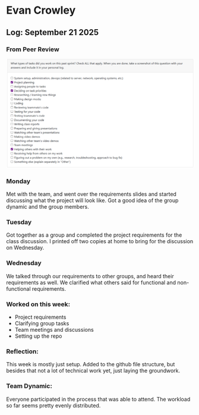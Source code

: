 # Evan Crowley
## Log: September 21 2025

### From Peer Review
![Tasks_I_Did](Tasks%20Sept15-21.png)

### Monday  
Met with the team, and went over the requirements slides and started discussing what the project will look like. Got a good idea of the group dynamic and the group members.  
### Tuesday  
Got together as a group and completed the project requirements for the class discussion. I printed off two copies at home to bring for the discussion on Wednesday.  
### Wednesday  
We talked through our requirements to other groups, and heard their requirements as well. We clarified what others said for functional and non-functional requirements.

### Worked on this week:

- Project requirements  
- Clarifying group tasks  
- Team meetings and discussions  
- Setting up the repo

### Reflection:  
This week is mostly just setup. Added to the github file structure, but besides that not a lot of technical work yet, just laying the groundwork.

### Team Dynamic:  
Everyone participated in the process that was able to attend. The workload so far seems pretty evenly distributed.  